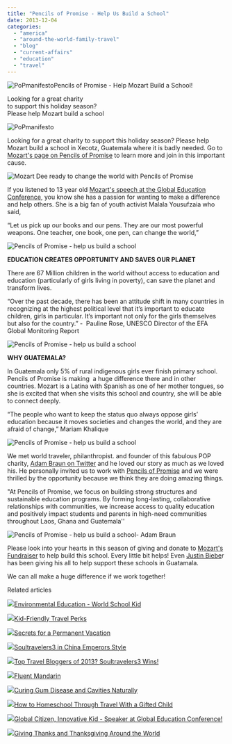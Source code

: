 ```yaml
---
title: "Pencils of Promise - Help Us Build a School"
date: 2013-12-04
categories: 
  - "america"
  - "around-the-world-family-travel"
  - "blog"
  - "current-affairs"
  - "education"
  - "travel"
---
```


![PoPmanifesto](https://pub-ac94b3f306b24c0dba4238943c97f2e1.r2.dev/6a00e5502a95078833019b021bc4fa970d.png)Pencils of Promise - Help Mozart Build a School!  
  
Looking for a great charity  
to support this holiday season?  
Please help Mozart build a school

<!--more-->  
  
![PoPmanifesto](https://pub-ac94b3f306b24c0dba4238943c97f2e1.r2.dev/6a00e5502a95078833019b021ae5e1970c.png)  
  
  
Looking for a great charity to support this holiday season? Please help Mozart build a school in Xecotz, Guatemala where it is badly needed. Go to [Mozart's page on Pencils of Promise](http://fundraise.pencilsofpromise.org/fundraise?fcid=290456 "mozart's page on Pencils of Promise") to learn more and join in this important cause.  
  
![Mozart Dee ready to change the world with Pencils of Promise](https://pub-ac94b3f306b24c0dba4238943c97f2e1.r2.dev/6a00e5502a95078833019b0221ed63970b.png)  
  
If you listened to 13 year old [Mozart's speech at the Global Education Conference](http://soultravelers3new.local/2013/11/global-citizen-innovative-kid-speaker-at-global-education-conference.html#more "13 year old trilingual inspiring speech at Global Education Conference"), you know she has a passion for wanting to make a difference and help others. She is a big fan of youth activist Malala Yousufzaia who said,  
  
“Let us pick up our books and our pens. They are our most powerful weapons. One teacher, one book, one pen, can change the world,”  
  
![Pencils of Promise - help us build a school](https://pub-ac94b3f306b24c0dba4238943c97f2e1.r2.dev/6a00e5502a95078833019b02218462970c.png)  
  
  
**EDUCATION CREATES OPPORTUNITY AND SAVES OUR PLANET**  
  
There are 67 Million children in the world without access to education and education (particularly of girls living in poverty), can save the planet and transform lives.  
  
“Over the past decade, there has been an attitude shift in many countries in recognizing at the highest political level that it’s important to educate children, girls in particular. It’s important not only for the girls themselves but also for the country.” -  Pauline Rose, UNESCO Director of the EFA Global Monitoring Report  
  
![Pencils of Promise - help us build a school](https://pub-ac94b3f306b24c0dba4238943c97f2e1.r2.dev/6a00e5502a95078833019b022186ff970c.png)  
  
**WHY GUATEMALA?**  
  
In Guatemala only 5% of rural indigenous girls ever finish primary school. Pencils of Promise is making  a huge difference there and in other countries. Mozart is a Latina with Spanish as one of her mother tongues, so she is excited that when she visits this school and country, she will be able to connect deeply.  
  
“The people who want to keep the status quo always oppose girls’ education because it moves societies and changes the world, and they are afraid of change,” Mariam Khalique  
  
![Pencils of Promise - help us build a school](https://pub-ac94b3f306b24c0dba4238943c97f2e1.r2.dev/6a00e5502a95078833019b02228162970d.png)  
  
  
We met world traveler, philanthropist. and founder of this fabulous POP charity, [Adam Braun on Twitter](https://twitter.com/AdamBraun "Adam Braun on twitter") and he loved our story as much as we loved his. He personally invited us to work with [Pencils of Promise](https://twitter.com/PencilsOfPromis "Pencils of Promise") and we were thrilled by the opportunity because we think they are doing amazing things.  
  
"At Pencils of Promise, we focus on building strong structures and sustainable education programs. By forming long-lasting, collaborative relationships with communities, we increase access to quality education and positively impact students and parents in high-need communities throughout Laos, Ghana and Guatemala''  
  
![Pencils of Promise - help us build a school- Adam Braun](https://pub-ac94b3f306b24c0dba4238943c97f2e1.r2.dev/6a00e5502a95078833019b022283ea970d.png)  
  
  
Please look into your hearts in this season of giving and donate to [Mozart's Fundraiser](http://fundraise.pencilsofpromise.org/fundraise?fcid=290456 "Mozart's fundraiser for Pencils of Promise") to help build this school. Every little bit helps! Even [Justin Biebe](http://www.people.com/people/article/0,,20760980,00.html "Justin Bieber Pencils of Promise")r has been giving his all to help support these schools in Guatamala.  
  
We can all make a huge difference if we work together!  
  

Related articles

[![](http://i.zemanta.com/83166920_80_80.jpg)](http://soultravelers3new.local/2012/04/environmental-education-world-school-kid.html)[Environmental Education - World School Kid](http://soultravelers3new.local/2012/04/environmental-education-world-school-kid.html)

[![](http://i.zemanta.com/80691598_80_80.jpg)](http://soultravelers3new.local/2012/03/kid-friendly-travel-perks.html)[Kid-Friendly Travel Perks](http://soultravelers3new.local/2012/03/kid-friendly-travel-perks.html)

[![](http://i.zemanta.com/197008054_80_80.jpg)](http://soultravelers3new.local/2013/08/secrets-for-a-permanent-vacation-travel-tips.html)[Secrets for a Permanent Vacation](http://soultravelers3new.local/2013/08/secrets-for-a-permanent-vacation-travel-tips.html)

[![](http://i.zemanta.com/130189927_80_80.jpg)](http://soultravelers3new.local/2012/12/soultravelers3-in-china-emperors-style.html)[Soultravelers3 in China Emperors Style](http://soultravelers3new.local/2012/12/soultravelers3-in-china-emperors-style.html)

[![](http://i.zemanta.com/135568483_80_80.jpg)](http://soultravelers3new.local/2013/01/top-travel-bloggers-of-2013-soultravelers3-wins-.html)[Top Travel Bloggers of 2013? Soultravelers3 Wins!](http://soultravelers3new.local/2013/01/top-travel-bloggers-of-2013-soultravelers3-wins-.html)

[![](http://i.zemanta.com/175476274_80_80.jpg)](http://soultravelers3new.local/2013/06/fluent-mandarin.html)[Fluent Mandarin](http://soultravelers3new.local/2013/06/fluent-mandarin.html)

[![](http://i.zemanta.com/154024597_80_80.jpg)](http://soultravelers3new.local/2013/03/curing-gum-disease-and-cavities-naturally.html)[Curing Gum Disease and Cavities Naturally](http://soultravelers3new.local/2013/03/curing-gum-disease-and-cavities-naturally.html)

[![](http://i.zemanta.com/111536966_80_80.jpg)](http://soultravelers3new.local/2012/09/how-to-homeschool-through-travel-with-a-gifted-child-.html)[How to Homeschool Through Travel With a Gifted Child](http://soultravelers3new.local/2012/09/how-to-homeschool-through-travel-with-a-gifted-child-.html)

[![](http://i.zemanta.com/222432159_80_80.jpg)](http://soultravelers3new.local/2013/11/global-citizen-innovative-kid-speaker-at-global-education-conference.html)[Global Citizen, Innovative Kid - Speaker at Global Education Conference!](http://soultravelers3new.local/2013/11/global-citizen-innovative-kid-speaker-at-global-education-conference.html)

[![](http://i.zemanta.com/224184869_80_80.jpg)](http://soultravelers3new.local/2013/11/giving-thanks-and-thanksgiving-around-the-world.html)[Giving Thanks and Thanksgiving Around the World](http://soultravelers3new.local/2013/11/giving-thanks-and-thanksgiving-around-the-world.html)
